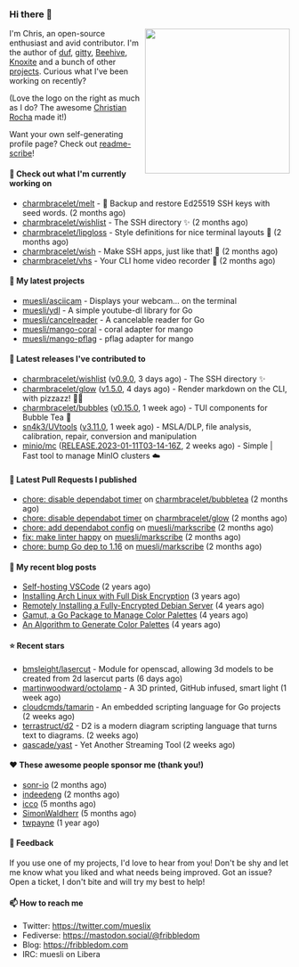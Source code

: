 ### Hi there 👋

<img align="right" src="https://raw.githubusercontent.com/muesli/muesli/master/assets/termenv.png" width="260">

I'm Chris, an open-source enthusiast and avid contributor. I'm the author of [duf](https://github.com/muesli/duf),
[gitty](https://github.com/muesli/gitty), [Beehive](https://github.com/muesli/beehive), [Knoxite](https://github.com/knoxite/knoxite)
 and a bunch of other [projects](https://fribbledom.com/projects/). Curious what I've been working on recently?

(Love the logo on the right as much as I do? The awesome [Christian Rocha](https://github.com/meowgorithm/) made it!)

Want your own self-generating profile page? Check out [readme-scribe](https://github.com/muesli/readme-scribe)!

#### 👷 Check out what I'm currently working on

- [charmbracelet/melt](https://github.com/charmbracelet/melt) - 🧊 Backup and restore Ed25519 SSH keys with seed words. (2 months ago)
- [charmbracelet/wishlist](https://github.com/charmbracelet/wishlist) - The SSH directory ✨ (2 months ago)
- [charmbracelet/lipgloss](https://github.com/charmbracelet/lipgloss) - Style definitions for nice terminal layouts 👄 (2 months ago)
- [charmbracelet/wish](https://github.com/charmbracelet/wish) - Make SSH apps, just like that! 💫 (2 months ago)
- [charmbracelet/vhs](https://github.com/charmbracelet/vhs) - Your CLI home video recorder 📼 (2 months ago)

#### 🌱 My latest projects

- [muesli/asciicam](https://github.com/muesli/asciicam) - Displays your webcam... on the terminal
- [muesli/ydl](https://github.com/muesli/ydl) - A simple youtube-dl library for Go
- [muesli/cancelreader](https://github.com/muesli/cancelreader) - A cancelable reader for Go
- [muesli/mango-coral](https://github.com/muesli/mango-coral) - coral adapter for mango
- [muesli/mango-pflag](https://github.com/muesli/mango-pflag) - pflag adapter for mango

#### 🔭 Latest releases I've contributed to

- [charmbracelet/wishlist](https://github.com/charmbracelet/wishlist) ([v0.9.0](https://github.com/charmbracelet/wishlist/releases/tag/v0.9.0), 3 days ago) - The SSH directory ✨
- [charmbracelet/glow](https://github.com/charmbracelet/glow) ([v1.5.0](https://github.com/charmbracelet/glow/releases/tag/v1.5.0), 4 days ago) - Render markdown on the CLI, with pizzazz! 💅🏻
- [charmbracelet/bubbles](https://github.com/charmbracelet/bubbles) ([v0.15.0](https://github.com/charmbracelet/bubbles/releases/tag/v0.15.0), 1 week ago) - TUI components for Bubble Tea 🫧
- [sn4k3/UVtools](https://github.com/sn4k3/UVtools) ([v3.11.0](https://github.com/sn4k3/UVtools/releases/tag/v3.11.0), 1 week ago) - MSLA/DLP, file analysis, calibration, repair, conversion and manipulation
- [minio/mc](https://github.com/minio/mc) ([RELEASE.2023-01-11T03-14-16Z](https://github.com/minio/mc/releases/tag/RELEASE.2023-01-11T03-14-16Z), 2 weeks ago) - Simple | Fast tool to manage MinIO clusters :cloud:

#### 🔨 Latest Pull Requests I published

- [chore: disable dependabot timer](https://github.com/charmbracelet/bubbletea/pull/608) on [charmbracelet/bubbletea](https://github.com/charmbracelet/bubbletea) (2 months ago)
- [chore: disable dependabot timer](https://github.com/charmbracelet/glow/pull/419) on [charmbracelet/glow](https://github.com/charmbracelet/glow) (2 months ago)
- [chore: add dependabot config](https://github.com/muesli/markscribe/pull/55) on [muesli/markscribe](https://github.com/muesli/markscribe) (2 months ago)
- [fix: make linter happy](https://github.com/muesli/markscribe/pull/54) on [muesli/markscribe](https://github.com/muesli/markscribe) (2 months ago)
- [chore: bump Go dep to 1.16](https://github.com/muesli/markscribe/pull/53) on [muesli/markscribe](https://github.com/muesli/markscribe) (2 months ago)

#### 📜 My recent blog posts

- [Self-hosting VSCode](https://fribbledom.com/posts/selfhosting-vscode/) (2 years ago)
- [Installing Arch Linux with Full Disk Encryption](https://fribbledom.com/posts/encrypted-arch-install/) (3 years ago)
- [Remotely Installing a Fully-Encrypted Debian Server](https://fribbledom.com/posts/encrypted-remote-debian-install/) (4 years ago)
- [Gamut, a Go Package to Manage Color Palettes](https://fribbledom.com/posts/gamut-package-to-handle-color-palettes/) (4 years ago)
- [An Algorithm to Generate Color Palettes](https://fribbledom.com/posts/an-algorithm-to-generate-color-palettes/) (4 years ago)

#### ⭐ Recent stars

- [bmsleight/lasercut](https://github.com/bmsleight/lasercut) - Module for openscad, allowing 3d models to be created from 2d lasercut parts (6 days ago)
- [martinwoodward/octolamp](https://github.com/martinwoodward/octolamp) - A 3D printed, GitHub infused, smart light (1 week ago)
- [cloudcmds/tamarin](https://github.com/cloudcmds/tamarin) - An embedded scripting language for Go projects (2 weeks ago)
- [terrastruct/d2](https://github.com/terrastruct/d2) - D2 is a modern diagram scripting language that turns text to diagrams. (2 weeks ago)
- [qascade/yast](https://github.com/qascade/yast) - Yet Another Streaming Tool (2 weeks ago)

#### ❤️ These awesome people sponsor me (thank you!)

- [sonr-io](https://github.com/sonr-io) (2 months ago)
- [indeedeng](https://github.com/indeedeng) (2 months ago)
- [icco](https://github.com/icco) (5 months ago)
- [SimonWaldherr](https://github.com/SimonWaldherr) (5 months ago)
- [twpayne](https://github.com/twpayne) (1 year ago)

#### 💬 Feedback

If you use one of my projects, I'd love to hear from you! Don't be shy and let me know what you liked
and what needs being improved. Got an issue? Open a ticket, I don't bite and will try my best to help!

#### 📫 How to reach me

- Twitter: https://twitter.com/mueslix
- Fediverse: https://mastodon.social/@fribbledom
- Blog: https://fribbledom.com
- IRC: muesli on Libera
